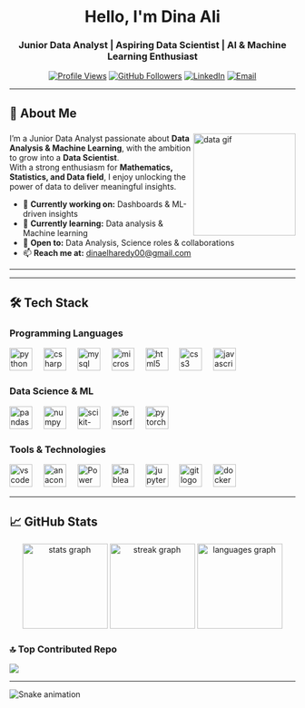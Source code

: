 <h1 align="center">Hello, I'm Dina Ali</h1>
<h3 align="center">Junior Data Analyst | Aspiring Data Scientist | AI & Machine Learning Enthusiast </h3>

<div align="center">

[![Profile Views](https://komarev.com/ghpvc/?username=DinaAli2003&label=Profile%20views&color=0e75b6&style=flat)](https://github.com/DinaAli2003/DinaAli)
[![GitHub Followers](https://img.shields.io/github/followers/DinaAli2003?style=social)](https://github.com/DinaAli2003/DinaAli)
[![LinkedIn](https://img.shields.io/badge/LinkedIn-Connect-0A66C2?style=flat&logo=linkedin&logoColor=white)](https://www.linkedin.com/in/dina-ali-0573a724b?utm_source=share&utm_campaign=share_via&utm_content=profile&utm_medium=android_app)
[![Email](https://img.shields.io/badge/Email-Contact%20Me-red?style=flat&logo=gmail)](mailto:dinaelharedy00@gmail.com)

</div>

---

<div align="left">

## 🚀 About Me  

</div>

###

<img align="right" height="180" src="https://media.giphy.com/media/qgQUggAC3Pfv687qPC/giphy.gif" alt="data gif"/>

###

<div align="left">
  
  I’m a Junior Data Analyst passionate about **Data Analysis & Machine Learning**, with the ambition to grow into a **Data Scientist**.  
  With a strong enthusiasm for **Mathematics, Statistics, and Data field**, I enjoy unlocking the power of data to deliver meaningful insights.  
  
  
  - 🔭 **Currently working on:** Dashboards & ML-driven insights  
  - 🌱 **Currently learning:** Data analysis & Machine learning 
  - 💼 **Open to:** Data Analysis, Science roles & collaborations  
  - 📫 **Reach me at:** dinaelharedy00@gmail.com

</div>

---


---

## 🛠️ Tech Stack

### Programming Languages
<div align="left">
  <img src="https://cdn.jsdelivr.net/gh/devicons/devicon/icons/python/python-original.svg" height="40" alt="python logo"  />
  <img width="12" />
  <img src="https://cdn.jsdelivr.net/gh/devicons/devicon/icons/csharp/csharp-original.svg" height="40" alt="csharp logo"  />
  <img width="12" />
  <img src="https://cdn.jsdelivr.net/gh/devicons/devicon/icons/mysql/mysql-original.svg" height="40" alt="mysql logo"  />
  <img width="12" />
  <img src="https://cdn.jsdelivr.net/gh/devicons/devicon/icons/microsoftsqlserver/microsoftsqlserver-plain.svg" height="40" alt="microsoftsqlserver logo"  />
  <img width="12" />
  <img src="https://cdn.jsdelivr.net/gh/devicons/devicon/icons/html5/html5-original.svg" height="40" alt="html5 logo"  />
  <img width="12" />
  <img src="https://cdn.jsdelivr.net/gh/devicons/devicon/icons/css3/css3-original.svg" height="40" alt="css3 logo"  />
  <img width="12" />
  <img src="https://cdn.jsdelivr.net/gh/devicons/devicon/icons/javascript/javascript-original.svg" height="40" alt="javascript logo"  />
</div>

### Data Science & ML
<div align="left">
  <img src="https://cdn.jsdelivr.net/gh/devicons/devicon/icons/pandas/pandas-original.svg" height="40" alt="pandas logo"  />
  <img width="12" />
  <img src="https://cdn.jsdelivr.net/gh/devicons/devicon/icons/numpy/numpy-original.svg" height="40" alt="numpy logo"  />
  <img width="12" />
  <img src="https://upload.wikimedia.org/wikipedia/commons/0/05/Scikit_learn_logo_small.svg" height="40" alt="scikit-learn logo" />
  <img width="12" />
  <img src="https://cdn.jsdelivr.net/gh/devicons/devicon/icons/tensorflow/tensorflow-original.svg" height="40" alt="tensorflow logo"  />
  <img width="12" />
  <img src="https://cdn.jsdelivr.net/gh/devicons/devicon/icons/pytorch/pytorch-original.svg" height="40" alt="pytorch logo"  />
</div>

### Tools & Technologies
<div align="left">
  <img src="https://cdn.jsdelivr.net/gh/devicons/devicon/icons/vscode/vscode-original.svg" height="40" alt="vscode logo"  />
  <img width="12" />
  <img src="https://cdn.jsdelivr.net/gh/devicons/devicon/icons/anaconda/anaconda-original.svg" height="40" alt="anaconda logo"  />
  <img width="12" />
  <img src="https://upload.wikimedia.org/wikipedia/commons/c/cf/New_Power_BI_Logo.svg" height="40" alt="Power BI logo" />
  <img width="12" />
  <img src="https://cdn.worldvectorlogo.com/logos/tableau-software.svg" height="40" alt="tableau logo" />
  <img width="12" />
  <img src="https://cdn.jsdelivr.net/gh/devicons/devicon/icons/jupyter/jupyter-original.svg" height="40" alt="jupyter logo"  />
  <img width="12" />
  <img src="https://cdn.jsdelivr.net/gh/devicons/devicon/icons/git/git-original.svg" height="40" alt="git logo"  />
  <img width="12" />
  <img src="https://cdn.jsdelivr.net/gh/devicons/devicon/icons/docker/docker-original.svg" height="40" alt="docker logo"  />
</div>

---


## 📈 GitHub Stats

<div align="center">
  
<img src="https://github-readme-stats.vercel.app/api?username=DinaAli2003&hide_title=false&hide_rank=false&show_icons=true&include_all_commits=true&count_private=true&disable_animations=false&theme=dark&locale=en&hide_border=true" height="150" alt="stats graph"  />
<img src="https://streak-stats.demolab.com?user=DinaAli2003&locale=en&mode=daily&theme=dark&hide_border=true&border_radius=5" height="150" alt="streak graph"  />
<img src="https://github-readme-stats.vercel.app/api/top-langs?username=DinaAli2003&locale=en&hide_title=false&layout=compact&card_width=320&langs_count=5&theme=dark&hide_border=true" height="150" alt="languages graph"  />

</div>



### 🔝 Top Contributed Repo
![](https://github-contributor-stats.vercel.app/api?username=DinaAli2003&limit=5&theme=dark&combine_all_yearly_contributions=true)

---
![Snake animation](https://github.com/DinaAli2003/DinaAli2003/blob/output/github-contribution-grid-snake-dark.svg)
